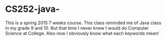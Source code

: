 CS252-java-
===========
This is a spring 2015 7 weeks course. This class reminded me of Java class in my grade 9 and 10. But that time I never knew I would do Computer Science at College. Also now I obviously know what each keywords mean! 
